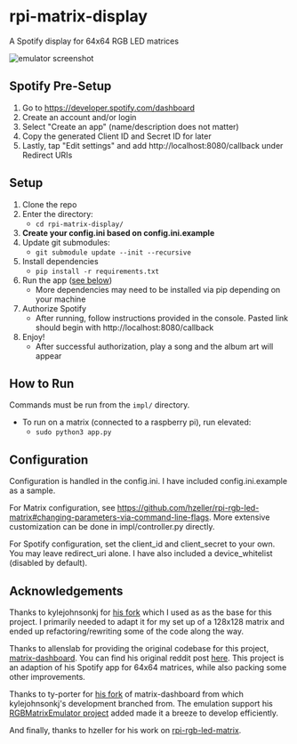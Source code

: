 # rpi-matrix-display

A Spotify display for 64x64 RGB LED matrices

![emulator screenshot](screenshot.png)

## Spotify Pre-Setup
1. Go to https://developer.spotify.com/dashboard
2. Create an account and/or login
3. Select "Create an app" (name/description does not matter)
4. Copy the generated Client ID and Secret ID for later
5. Lastly, tap "Edit settings" and add http://localhost:8080/callback under Redirect URIs

## Setup
1. Clone the repo
2. Enter the directory:
   - `cd rpi-matrix-display/`
3. **Create your config.ini based on config.ini.example**
4. Update git submodules:
   - `git submodule update --init --recursive`
5. Install dependencies
   - `pip install -r requirements.txt`
6. Run the app ([see below](#how-to-run))
   - More dependencies may need to be installed via pip depending on your machine
7. Authorize Spotify
   - After running, follow instructions provided in the console. Pasted link should begin with http://localhost:8080/callback
8. Enjoy!
   - After successful authorization, play a song and the album art will appear

## How to Run
Commands must be run from the `impl/` directory.

- To run on a matrix (connected to a raspberry pi), run elevated:
    - `sudo python3 app.py`

## Configuration
Configuration is handled in the config.ini. I have included config.ini.example as a sample.

For Matrix configuration, see https://github.com/hzeller/rpi-rgb-led-matrix#changing-parameters-via-command-line-flags. More extensive customization can be done in impl/controller.py directly.

For Spotify configuration, set the client_id and client_secret to your own. You may leave redirect_uri alone. I have also included a device_whitelist (disabled by default).

## Acknowledgements

Thanks to kylejohnsonkj for [his fork](https://github.com/kylejohnsonkj/rpi-spotify-matrix-display) which I used as as the base for this project.  I primarily needed to adapt it for my set up of a 128x128 matrix and ended up refactoring/rewriting some of the code along the way.

Thanks to allenslab for providing the original codebase for this project, [matrix-dashboard](https://github.com/allenslab/matrix-dashboard). You can find his original reddit post [here](https://www.reddit.com/r/3Dprinting/comments/ujyy4g/i_designed_and_3d_printed_a_led_matrix_dashboard/). This project is an adaption of his Spotify app for 64x64 matrices, while also packing some other improvements.

Thanks to ty-porter for [his fork](https://github.com/ty-porter/matrix-dashboard) of matrix-dashboard from which kylejohnsonkj's development branched from. The emulation support his [RGBMatrixEmulator project](https://github.com/ty-porter/RGBMatrixEmulator) added made it a breeze to develop efficiently.

And finally, thanks to hzeller for his work on [rpi-rgb-led-matrix](https://github.com/hzeller/rpi-rgb-led-matrix).
